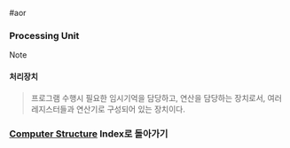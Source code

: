 #aor 
### Processing Unit
>[!note]
>#### 처리장치
>
>>프로그램 수행시 필요한 임시기억을 담당하고, 연산을 담당하는 장치로서,
>>여러 레지스터들과 연산기로 구성되어 있는 장치이다.

### [Computer Structure](../../Dev-Index/Computer%20Structure.md) Index로 돌아가기